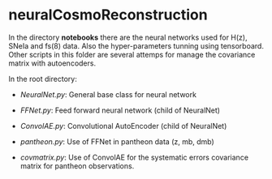 # neuralCosmoReconstruction

In the directory **notebooks** there are the neural networks used for
H(z), SNeIa and fs(8) data. Also the hyper-parameters tunning using
tensorboard. Other scripts in this folder are several 
attemps for manage the covariance matrix with autoencoders.

In the root directory:

- *NeuralNet.py*: General base class for neural network

- *FFNet.py*: Feed forward neural network (child of NeuralNet)

- *ConvolAE.py*: Convolutional AutoEncoder (child of NeuralNet)

- *pantheon.py*: Use of FFNet in pantheon data (z, mb, dmb)

- *covmatrix.py*: Use of ConvolAE for the systematic errors 
covariance matrix for pantheon observations.

